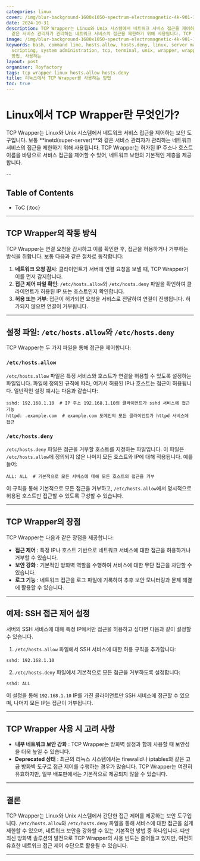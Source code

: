 ```yaml
---
categories: linux
cover: /img/blur-background-1680x1050-spectrum-electromagnetic-4k-901-1.jpg
date: 2024-10-31
description: TCP Wrapper는 Linux와 Unix 시스템에서 네트워크 서비스 접근을 제어하는 보안 도구입니다. 보통 **inetd(super-server)**와
  같은 서비스 관리자가 관리하는 네트워크 서비스의 접근을 제한하기 위해 사용됩니다. TCP Wrapper는 허가된 IP 주소나 ...
image: /img/blur-background-1680x1050-spectrum-electromagnetic-4k-901-1.jpg
keywords: bash, command line, hosts.allow, hosts.deny, linux, server management, shell
  scripting, system administration, tcp, terminal, unix, wrapper, wrapper를, 리눅스에서,
  방법, 사용하는
layout: post
organiser: Royfactory
tags: tcp wrapper linux hosts.allow hosts.deny
title: 리눅스에서 TCP Wrapper를 사용하는 방법
toc: true
---
```


# Linux에서 TCP Wrapper란 무엇인가?

TCP Wrapper는 Linux와 Unix 시스템에서 네트워크 서비스 접근을 제어하는 보안 도구입니다. 보통 **inetd(super-server)**와 같은 서비스 관리자가 관리하는 네트워크 서비스의 접근을 제한하기 위해 사용됩니다. TCP Wrapper는 허가된 IP 주소나 호스트 이름을 바탕으로 서비스 접근을 제어할 수 있어, 네트워크 보안의 기본적인 계층을 제공합니다.

--
## Table of Contents

* ToC
{:toc}

---


## TCP Wrapper의 작동 방식

TCP Wrapper는 연결 요청을 감시하고 이를 확인한 후, 접근을 허용하거나 거부하는 방식을 취합니다. 보통 다음과 같은 절차로 동작합니다:

1. **네트워크 요청 감시**: 클라이언트가 서버에 연결 요청을 보낼 때, TCP Wrapper가 이를 먼저 감지합니다.
2. **접근 제어 파일 확인**: `/etc/hosts.allow`와 `/etc/hosts.deny` 파일을 확인하여 클라이언트가 허용된 IP 또는 호스트인지 확인합니다.
3. **허용 또는 거부**: 접근이 허가되면 요청을 서비스로 전달하여 연결이 진행됩니다. 허가되지 않으면 연결이 거부됩니다.

---

## 설정 파일: `/etc/hosts.allow`와 `/etc/hosts.deny`

TCP Wrapper는 두 가지 파일을 통해 접근을 제어합니다:

### `/etc/hosts.allow`

`/etc/hosts.allow` 파일은 특정 서비스와 호스트가 연결을 허용할 수 있도록 설정하는 파일입니다. 파일에 정의된 규칙에 따라, 여기서 허용된 IP나 호스트는 접근이 허용됩니다. 일반적인 설정 예시는 다음과 같습니다:

```plaintext
sshd: 192.168.1.10  # IP 주소 192.168.1.10의 클라이언트가 sshd 서비스에 접근 가능
httpd: .example.com  # example.com 도메인의 모든 클라이언트가 httpd 서비스에 접근
```

### `/etc/hosts.deny`

`/etc/hosts.deny` 파일은 접근을 거부할 호스트를 지정하는 파일입니다. 이 파일은 `/etc/hosts.allow`에 정의되지 않은 나머지 모든 호스트와 IP에 대해 적용됩니다. 예를 들어:

```plaintext
ALL: ALL  # 기본적으로 모든 서비스에 대해 모든 호스트의 접근을 거부
```

이 규칙을 통해 기본적으로 모든 접근을 거부하고, `/etc/hosts.allow`에서 명시적으로 허용된 호스트만 접근할 수 있도록 구성할 수 있습니다.

---

## TCP Wrapper의 장점

TCP Wrapper는 다음과 같은 장점을 제공합니다:

* **접근 제어** : 특정 IP나 호스트 기반으로 네트워크 서비스에 대한 접근을 허용하거나 거부할 수 있습니다.
* **보안 강화** : 기본적인 방화벽 역할을 수행하여 서비스에 대한 무단 접근을 차단할 수 있습니다.
* **로그 기능** : 네트워크 접근을 로그 파일에 기록하여 추후 보안 모니터링과 문제 해결에 활용할 수 있습니다.

---

## 예제: SSH 접근 제어 설정

서버의 SSH 서비스에 대해 특정 IP에서만 접근을 허용하고 싶다면 다음과 같이 설정할 수 있습니다.

1. `/etc/hosts.allow` 파일에서 SSH 서비스에 대한 허용 규칙을 추가합니다:

```plaintext
sshd: 192.168.1.10
```

2. `/etc/hosts.deny` 파일에서 기본적으로 모든 접근을 거부하도록 설정합니다:

```plaintext
sshd: ALL
```

이 설정을 통해 `192.168.1.10` IP를 가진 클라이언트만 SSH 서비스에 접근할 수 있으며, 나머지 모든 IP는 접근이 거부됩니다.

---

## TCP Wrapper 사용 시 고려 사항

* **내부 네트워크 보안 강화** : TCP Wrapper는 방화벽 설정과 함께 사용할 때 보안성을 더욱 높일 수 있습니다.
* **Deprecated 상태** : 최근의 리눅스 시스템에서는 firewalld나 iptables와 같은 고급 방화벽 도구로 접근 제어를 수행하는 경우가 많습니다. TCP Wrapper는 여전히 유효하지만, 일부 배포판에서는 기본적으로 제공되지 않을 수 있습니다.

---

## 결론

TCP Wrapper는 Linux와 Unix 시스템에서 간단한 접근 제어를 제공하는 보안 도구입니다. `/etc/hosts.allow`와 `/etc/hosts.deny` 파일을 통해 서비스에 대한 접근을 쉽게 제한할 수 있으며, 네트워크 보안을 강화할 수 있는 기본적인 방법 중 하나입니다. 다만 최신 방화벽 솔루션의 발전으로 TCP Wrapper의 사용 빈도는 줄어들고 있지만, 여전히 유효한 네트워크 접근 제어 수단으로 활용될 수 있습니다.

---



